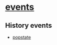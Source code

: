 # [events](https://developer.mozilla.org/en-US/docs/Web/API/Window#events)

## History events

- [popstate](https://developer.mozilla.org/en-US/docs/Web/API/Window/popstate_event)

